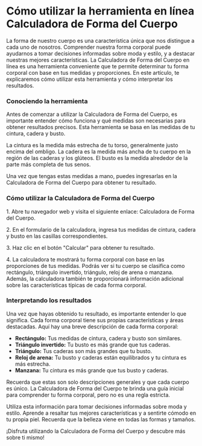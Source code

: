 Cómo utilizar la herramienta en línea Calculadora de Forma del Cuerpo
=====================================================================

La forma de nuestro cuerpo es una característica única que nos distingue a cada uno de nosotros. Comprender nuestra forma corporal puede ayudarnos a tomar decisiones informadas sobre moda y estilo, y a destacar nuestras mejores características. La Calculadora de Forma del Cuerpo en línea es una herramienta conveniente que te permite determinar tu forma corporal con base en tus medidas y proporciones. En este artículo, te explicaremos cómo utilizar esta herramienta y cómo interpretar los resultados.

### Conociendo la herramienta

Antes de comenzar a utilizar la Calculadora de Forma del Cuerpo, es importante entender cómo funciona y qué medidas son necesarias para obtener resultados precisos. Esta herramienta se basa en las medidas de tu cintura, cadera y busto.

La cintura es la medida más estrecha de tu torso, generalmente justo encima del ombligo. La cadera es la medida más ancha de tu cuerpo en la región de las caderas y los glúteos. El busto es la medida alrededor de la parte más completa de tus senos.

Una vez que tengas estas medidas a mano, puedes ingresarlas en la Calculadora de Forma del Cuerpo para obtener tu resultado.

### Cómo utilizar la Calculadora de Forma del Cuerpo

1\. Abre tu navegador web y visita el siguiente enlace: Calculadora de Forma del Cuerpo.

2\. En el formulario de la calculadora, ingresa tus medidas de cintura, cadera y busto en las casillas correspondientes.

3\. Haz clic en el botón "Calcular" para obtener tu resultado.

4\. La calculadora te mostrará tu forma corporal con base en las proporciones de tus medidas. Podrás ver si tu cuerpo se clasifica como rectángulo, triángulo invertido, triángulo, reloj de arena o manzana. Además, la calculadora también te proporcionará información adicional sobre las características típicas de cada forma corporal.

### Interpretando los resultados

Una vez que hayas obtenido tu resultado, es importante entender lo que significa. Cada forma corporal tiene sus propias características y áreas destacadas. Aquí hay una breve descripción de cada forma corporal:

- **Rectángulo:** Tus medidas de cintura, cadera y busto son similares.
- **Triángulo invertido:** Tu busto es más grande que tus caderas.
- **Triángulo:** Tus caderas son más grandes que tu busto.
- **Reloj de arena:** Tu busto y caderas están equilibrados y tu cintura es más estrecha.
- **Manzana:** Tu cintura es más grande que tus busto y caderas.

Recuerda que estas son solo descripciones generales y que cada cuerpo es único. La Calculadora de Forma del Cuerpo te brinda una guía inicial para comprender tu forma corporal, pero no es una regla estricta.

Utiliza esta información para tomar decisiones informadas sobre moda y estilo. Aprende a resaltar tus mejores características y a sentirte cómodo en tu propia piel. Recuerda que la belleza viene en todas las formas y tamaños.

¡Disfruta utilizando la Calculadora de Forma del Cuerpo y descubre más sobre ti mismo!